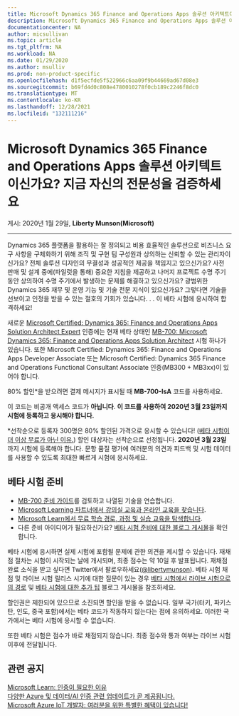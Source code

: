 ```yaml
---
title: Microsoft Dynamics 365 Finance and Operations Apps 솔루션 아키텍트이신가요? 지금 자신의 전문성을 검증하세요 | Microsoft Docs
description: Microsoft Dynamics 365 Finance and Operations Apps 솔루션 아키텍트이신가요? 지금 자신의 전문성을 검증하세요
documentationcenter: NA
author: micsullivan
ms.topic: article
ms.tgt_pltfrm: NA
ms.workload: NA
ms.date: 01/29/2020
ms.author: msulliv
ms.prod: non-product-specific
ms.openlocfilehash: d1f5ecfde5f522966c6aa09f9b44669ad67d08e3
ms.sourcegitcommit: b69fd4d0c808e4780010278f0cb189c2246f8dc0
ms.translationtype: MT
ms.contentlocale: ko-KR
ms.lasthandoff: 12/28/2021
ms.locfileid: "132111216"
---
```

# <a name="are-you-a-microsoft-dynamics-365-finance-and-operations-apps-solution-architect-validate-your-expertise-today"></a>Microsoft Dynamics 365 Finance and Operations Apps 솔루션 아키텍트이신가요? 지금 자신의 전문성을 검증하세요

게시: 2020년 1월 29일, **Liberty Munson(Microsoft)**

___

Dynamics 365 플랫폼을 활용하는 잘 정의되고 비용 효율적인 솔루션으로 비즈니스 요구 사항을 구체화하기 위해 조직 및 구현 팀 구성원과 상의하는 신뢰할 수 있는 관리자이신가요? 전체 솔루션 디자인의 무결성과 성공적인 제공을 책임지고 있으신가요? 사전 판매 및 설계 중에(파일럿을 통해) 중요한 지침을 제공하고 나머지 프로젝트 수명 주기 동안 상의하여 수명 주기에서 발생하는 문제를 해결하고 있으신가요? 광범위한 Dynamics 365 재무 및 운영 기능 및 기술 전문 지식이 있으신가요? 그렇다면 기술을 선보이고 인정을 받을 수 있는 절호의 기회가 있습니다. . . 이 베타 시험에 응시하여 합격하세요!

새로운 [Microsoft Certified: Dynamics 365: Finance and Operations Apps Solution Architect Expert](https://docs.microsoft.com/learn/certifications/d365-finance-and-operations-apps-solution-architect-expert?WT.mc_id=mb700_MB700blog_cert_foappssolnarch-blog-wwl) 인증에는 현재 베타 상태인 [MB-700: Microsoft Dynamics 365: Finance and Operations Apps Solution Architect](https://docs.microsoft.com/learn/certifications/exams/mb-700?WT.mc_id=mb700_MB700blog_cert-exammb700-blog-wwl) 시험 하나가 있습니다. 또한 Microsoft Certified: Dynamics 365: Finance and Operations Apps Developer Associate 또는 Microsoft Certified: Dynamics 365 Finance and Operations Functional Consultant Associate 인증(MB300 + MB3xx)이 있어야 합니다.

80% 할인*을 받으려면 결제 메시지가 표시될 때 **MB-700-IsA** 코드를 사용하세요.

이 코드는 비공개 액세스 코드가 **아닙니다**. **이 코드를 사용하여 2020년 3월 23일까지 시험에 등록하고 응시해야 합니다.**

*선착순으로 등록자 300명은 80% 할인된 가격으로 응시할 수 있습니다! ([베타 시험이 더 이상 무료가 아닌 이유.](https://www.microsoft.com/en-us/learning/community-blog-post.aspx?BlogId=8&Id=374922)) 할인 대상자는 선착순으로 선정됩니다. **2020년 3월 23일** 까지 시험에 등록해야 합니다. 문항 품질 평가에 여러분의 의견과 피드백 및 시험 데이터를 사용할 수 있도록 최대한 빠르게 시험에 응시하세요.

## <a name="preparing-for-beta-exams"></a>베타 시험 준비

- [MB-700 준비 가이드](https://docs.microsoft.com/learn/certifications/exams/mb-700?WT.mc_id=mb700_MB700blog_cert-exammb700-blog-wwl)를 검토하고 나열된 기술을 연습합니다.
- [Microsoft Learning 파트너에서 강의실 교육과 온라인 교육을 찾습니다](https://www.microsoft.com/en-us/learning/course-list.aspx).
- [Microsoft Learn에서 무료 학습 경로, 과정 및 실습 교육을 탐색합니다](https://docs.microsoft.com/learn/browse).
- 다른 준비 아이디어가 필요하신가요? [베타 시험 준비에 대한 블로그 게시물](https://www.microsoft.com/en-us/learning/community-blog-post.aspx?BlogId=8&Id=374544)을 확인합니다.

베타 시험에 응시하면 실제 시험에 포함될 문제에 관한 의견을 제시할 수 있습니다. 재채점 절차는 시험이 시작되는 날에 개시되며, 최종 점수는 약 10일 후 발표됩니다. 재채점 완료 소식을 받고 싶다면 Twitter에서 팔로우하세요([@libertymunson](https://twitter.com/LibertyMunson)). 베타 시험 채점 및 라이브 시험 릴리스 시기에 대한 질문이 있는 경우 [베타 시험에서 라이브 시험으로의 경로](https://www.microsoft.com/en-us/learning/community-blog-post.aspx?BlogId=8&Id=374675) 및 [베타 시험에 대한 추가 팁](https://www.microsoft.com/en-us/learning/community-blog-post.aspx?BlogId=8&Id=374723) 블로그 게시물을 참조하세요.

할인권은 제한되어 있으므로 소진되면 할인을 받을 수 없습니다. 일부 국가(터키, 파키스탄, 인도, 중국 포함)에서는 베타 코드가 작동하지 않는다는 점에 유의하세요. 이러한 국가에서는 베타 시험에 응시할 수 없습니다.

또한 베타 시험은 점수가 바로 채점되지 않습니다. 최종 점수와 통과 여부는 라이브 시험 이후에 전달됩니다.

## <a name="related-announcements"></a>관련 공지

[Microsoft Learn: 인증이 필요한 이유](https://www.microsoft.com/en-us/learning/community-blog-post.aspx?BlogId=8&Id=375280)  
[다양한 Azure 및 데이터/AI 인증 관련 업데이트가 곧 제공됩니다.](https://www.microsoft.com/en-us/learning/community-blog-post.aspx?BlogId=8&Id=375281)  
[Microsoft Azure IoT 개발자: 여러분을 위한 특별한 혜택이 있습니다!](https://www.microsoft.com/en-us/learning/community-blog-post.aspx?BlogId=8&Id=375252)